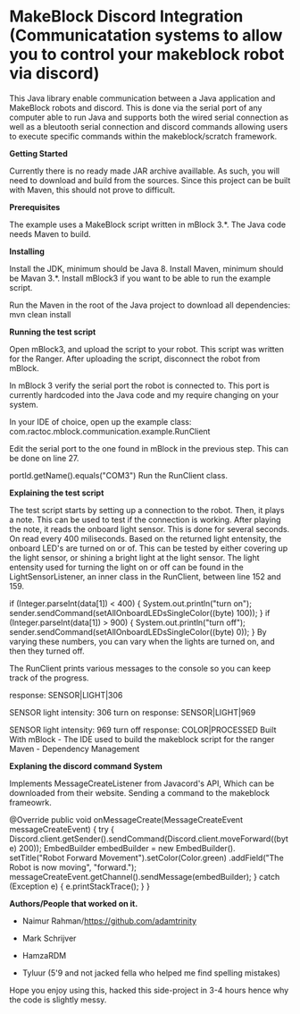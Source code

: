 <h1>MakeBlock Discord Integration (Communicatation systems to allow you to control your makeblock robot via discord)</h1>

This Java library enable communication between a Java application and MakeBlock robots and discord. This is done via the serial port of any computer able to run Java and supports both the wired serial connection as well as a bleutooth serial connection and discord commands allowing users to execute specific commands within the makeblock/scratch framework.

<b>Getting Started</b>

Currently there is no ready made JAR archive availlable. As such, you will need to download and build from the sources. Since this project can be built with Maven, this should not prove to difficult.

<b>Prerequisites</b>

The example uses a MakeBlock script written in mBlock 3.*. The Java code needs Maven to build.

<b>Installing</b>

Install the JDK, minimum should be Java 8. Install Maven, minimum should be Mavan 3.*. Install mBlock3 if you want to be able to run the example script.

Run the Maven in the root of the Java project to download all dependencies: mvn clean install

<b>Running the test script</b>

Open mBlock3, and upload the script to your robot. This script was written for the Ranger. After uploading the script, disconnect the robot from mBlock.

In mBlock 3 verify the serial port the robot is connected to. This port is currently hardcoded into the Java code and my require changing on your system.

In your IDE of choice, open up the example class: com.ractoc.mblock.communication.example.RunClient

Edit the serial port to the one found in mBlock in the previous step. This can be done on line 27.

portId.getName().equals("COM3")
Run the RunClient class.

<b>Explaining the test script</b>

The test script starts by setting up a connection to the robot. Then, it plays a note. This can be used to test if the connection is working. After playing the note, it reads the onboard light sensor. This is done for several seconds. On read every 400 miliseconds. Based on the returned light entensity, the onboard LED's are turned on or of. This can be tested by either covering up the light sensor, or shining a bright light at the light sensor. The light entensity used for turning the light on or off can be found in the LightSensorListener, an inner class in the RunClient, between line 152 and 159.

if (Integer.parseInt(data[1]) < 400) {
    System.out.println("turn on");
    sender.sendCommand(setAllOnboardLEDsSingleColor((byte) 100));
}
if (Integer.parseInt(data[1]) > 900) {
    System.out.println("turn off");
    sender.sendCommand(setAllOnboardLEDsSingleColor((byte) 0));
}
By varying these numbers, you can vary when the lights are turned on, and then they turned off.

The RunClient prints various messages to the console so you can keep track of the progress.

response: SENSOR|LIGHT|306

SENSOR
light intensity: 306
turn on
response: SENSOR|LIGHT|969
  
SENSOR
light intensity: 969
turn off
response: COLOR|PROCESSED
Built With
mBlock - The IDE used to build the makeblock script for the ranger
Maven - Dependency Management

<b>Explaning the discord command System</b>

Implements MessageCreateListener from Javacord's API, Which can be downloaded from their website.
Sending a command to the makeblock frameowrk.

@Override
    public void onMessageCreate(MessageCreateEvent messageCreateEvent) {
    	try {
    		Discord.client.getSender().sendCommand(Discord.client.moveForward((byte) 200));
            EmbedBuilder embedBuilder = new EmbedBuilder().
                    setTitle("Robot Forward Movement").setColor(Color.green)
                    .addField("The Robot is now moving", "forward."); 
            messageCreateEvent.getChannel().sendMessage(embedBuilder);
    	} catch (Exception e) {
    		e.printStackTrace();
    	}
    }

<b>Authors/People that worked on it.</b>

- Naimur Rahman/https://github.com/adamtrinity

- Mark Schrijver

- HamzaRDM

- Tyluur (5'9 and not jacked fella who helped me find spelling mistakes)


Hope you enjoy using this, hacked this side-project in 3-4 hours hence why the code is slightly messy.
